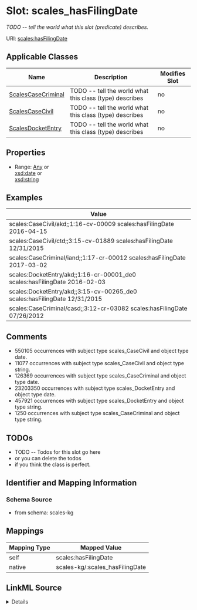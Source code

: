 

# Slot: scales_hasFilingDate


_TODO -- tell the world what this slot (predicate) describes._





URI: [scales:hasFilingDate](http://schemas.scales-okn.org/rdf/scales#hasFilingDate)



<!-- no inheritance hierarchy -->





## Applicable Classes

| Name | Description | Modifies Slot |
| --- | --- | --- |
| [ScalesCaseCriminal](../classes/ScalesCaseCriminal.md) | TODO -- tell the world what this class (type) describes |  no  |
| [ScalesCaseCivil](../classes/ScalesCaseCivil.md) | TODO -- tell the world what this class (type) describes |  no  |
| [ScalesDocketEntry](../classes/ScalesDocketEntry.md) | TODO -- tell the world what this class (type) describes |  no  |







## Properties

* Range: [Any](../classes/Any.md)&nbsp;or&nbsp;<br />[xsd:date](http://www.w3.org/2001/XMLSchema#date)&nbsp;or&nbsp;<br />[xsd:string](http://www.w3.org/2001/XMLSchema#string)






## Examples

| Value |
| --- |
| scales:CaseCivil/akd;;1:16-cv-00009 scales:hasFilingDate 2016-04-15 |
| scales:CaseCivil/ctd;;3:15-cv-01889 scales:hasFilingDate 12/31/2015 |
| scales:CaseCriminal/iand;;1:17-cr-00012 scales:hasFilingDate 2017-03-02 |
| scales:DocketEntry/akd;;1:16-cr-00001_de0 scales:hasFilingDate 2016-02-03 |
| scales:DocketEntry/akd;;3:15-cv-00265_de0 scales:hasFilingDate 12/31/2015 |
| scales:CaseCriminal/casd;;3:12-cr-03082 scales:hasFilingDate 07/26/2012 |

## Comments

* 550105 occurrences with subject type scales_CaseCivil and object type date.
* 11077 occurrences with subject type scales_CaseCivil and object type string.
* 126369 occurrences with subject type scales_CaseCriminal and object type date.
* 23203350 occurrences with subject type scales_DocketEntry and object type date.
* 457921 occurrences with subject type scales_DocketEntry and object type string.
* 1250 occurrences with subject type scales_CaseCriminal and object type string.

## TODOs

* TODO -- Todos for this slot go here
* or you can delete the todos
* if you think the class is perfect.

## Identifier and Mapping Information







### Schema Source


* from schema: scales-kg




## Mappings

| Mapping Type | Mapped Value |
| ---  | ---  |
| self | scales:hasFilingDate |
| native | scales-kg/:scales_hasFilingDate |




## LinkML Source

<details>
```yaml
name: scales_hasFilingDate
description: TODO -- tell the world what this slot (predicate) describes.
todos:
- TODO -- Todos for this slot go here
- or you can delete the todos
- if you think the class is perfect.
comments:
- 550105 occurrences with subject type scales_CaseCivil and object type date.
- 11077 occurrences with subject type scales_CaseCivil and object type string.
- 126369 occurrences with subject type scales_CaseCriminal and object type date.
- 23203350 occurrences with subject type scales_DocketEntry and object type date.
- 457921 occurrences with subject type scales_DocketEntry and object type string.
- 1250 occurrences with subject type scales_CaseCriminal and object type string.
examples:
- value: scales:CaseCivil/akd;;1:16-cv-00009 scales:hasFilingDate 2016-04-15
- value: scales:CaseCivil/ctd;;3:15-cv-01889 scales:hasFilingDate 12/31/2015
- value: scales:CaseCriminal/iand;;1:17-cr-00012 scales:hasFilingDate 2017-03-02
- value: scales:DocketEntry/akd;;1:16-cr-00001_de0 scales:hasFilingDate 2016-02-03
- value: scales:DocketEntry/akd;;3:15-cv-00265_de0 scales:hasFilingDate 12/31/2015
- value: scales:CaseCriminal/casd;;3:12-cr-03082 scales:hasFilingDate 07/26/2012
from_schema: scales-kg
rank: 1000
slot_uri: scales:hasFilingDate
alias: scales_hasFilingDate
domain_of:
- scales_CaseCivil
- scales_CaseCriminal
- scales_DocketEntry
range: Any
any_of:
- range: date
- range: string

```
</details>